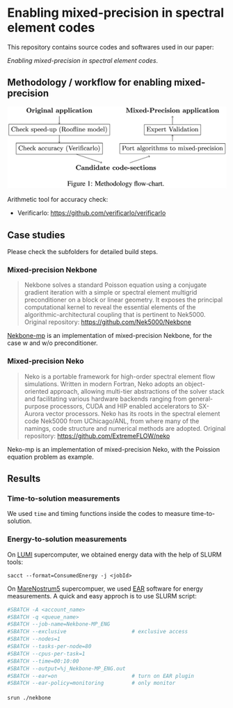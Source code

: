 # Enabling mixed-precision in spectral element codes

This repository contains source codes and softwares used in our paper: 

_Enabling mixed-precision in spectral element codes_.

## Methodology / workflow for enabling mixed-precision
<img src="https://github.com/yanxchen/enabling-mixed-precision/blob/main/methodology.png" width="550">

Arithmetic tool for accuracy check:
- Verificarlo: https://github.com/verificarlo/verificarlo

## Case studies
Please check the subfolders for detailed build steps.

### Mixed-precision Nekbone
> Nekbone solves a standard Poisson equation using a conjugate gradient iteration with a simple or spectral element multigrid preconditioner on a block or linear geometry. It exposes the principal computational kernel to reveal the essential elements of the algorithmic-architectural coupling that is pertinent to Nek5000.
> Original repository: https://github.com/Nek5000/Nekbone

[Nekbone-mp](https://github.com/yanxchen/enabling-mixed-precision/tree/main/Nekbone-mp) is an implementation of mixed-precision Nekbone, for the case w and w/o preconditioner.

### Mixed-precision Neko
> Neko is a portable framework for high-order spectral element flow simulations. Written in modern Fortran, Neko adopts an object-oriented approach, allowing multi-tier abstractions of the solver stack and facilitating various hardware backends ranging from general-purpose processors, CUDA and HIP enabled accelerators to SX-Aurora vector processors. Neko has its roots in the spectral element code Nek5000 from UChicago/ANL, from where many of the namings, code structure and numerical methods are adopted.
> Original repository: https://github.com/ExtremeFLOW/neko

Neko-mp is an implementation of mixed-precision Neko, with the Poission equation problem as example.

## Results

### Time-to-solution measurements
We used ```time``` and timing functions inside the codes to measure time-to-solution.

### Energy-to-solution measurements
On [LUMI](https://www.lumi-supercomputer.eu/lumi_supercomputer/) supercomputer, we obtained energy data with the help of SLURM tools:
```shell
sacct --format=ConsumedEnergy -j <jobId>
```

On [MareNostrum5](https://www.bsc.es/supportkc/docs/MareNostrum5/intro/) supercompuer, we used [EAR](https://www.bsc.es/research-and-development/software-and-apps/software-list/ear-energy-management-framework-hpc) software for energy measurements.
A quick and easy approch is to use SLURM script:
```bash
#SBATCH -A <account_name>
#SBATCH -q <queue_name>
#SBATCH --job-name=Nekbone-MP_ENG
#SBATCH --exclusive                     # exclusive access
#SBATCH --nodes=1
#SBATCH --tasks-per-node=80
#SBATCH --cpus-per-task=1
#SBATCH --time=00:10:00
#SBATCH --output=%j_Nekbone-MP_ENG.out
#SBATCH --ear=on                        # turn on EAR plugin
#SBATCH --ear-policy=monitoring         # only monitor

srun ./nekbone
```
